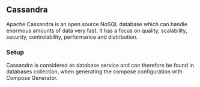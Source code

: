 ## Cassandra
Apache Cassandra is an open source NoSQL database which can handle enormous amounts of data very fast. It has a focus on quality, scalability, security, controlability, performance and distribution.

### Setup
Cassandra is considered as database service and can therefore be found in databases collection, when generating the compose configuration with Compose Generator.